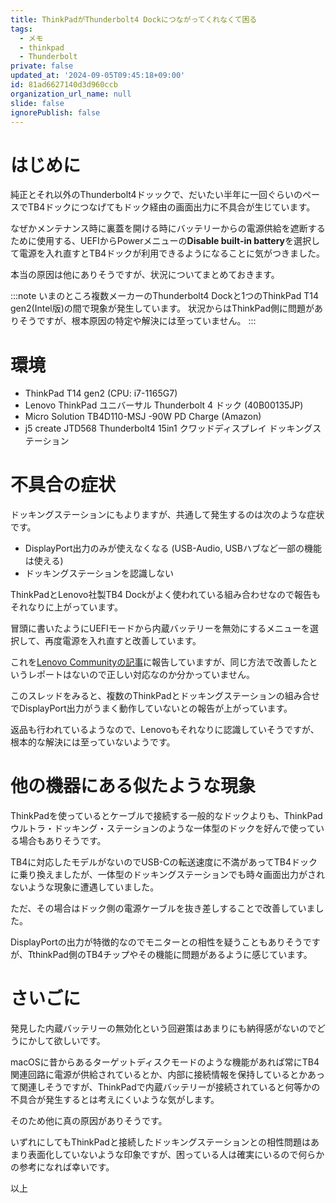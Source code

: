 ```yaml
---
title: ThinkPadがThunderbolt4 Dockにつながってくれなくて困る
tags:
  - メモ
  - thinkpad
  - Thunderbolt
private: false
updated_at: '2024-09-05T09:45:18+09:00'
id: 81ad6627140d3d960ccb
organization_url_name: null
slide: false
ignorePublish: false
---
```

# はじめに

純正とそれ以外のThunderbolt4ドッックで、だいたい半年に一回ぐらいのペースでTB4ドックにつなげてもドック経由の画面出力に不具合が生じています。

なぜかメンテナンス時に裏蓋を開ける時にバッテリーからの電源供給を遮断するために使用する、UEFIからPowerメニューの**Disable built-in battery**を選択して電源を入れ直すとTB4ドックが利用できるようになることに気がつきました。

本当の原因は他にありそうですが、状況についてまとめておきます。

:::note
いまのところ複数メーカーのThunderbolt4 Dockと1つのThinkPad T14 gen2(Intel版)の間で現象が発生しています。
状況からはThinkPad側に問題がありそうですが、根本原因の特定や解決には至っていません。
:::

# 環境

* ThinkPad T14 gen2 (CPU: i7-1165G7)
* Lenovo ThinkPad ユニバーサル Thunderbolt 4 ドック (40B00135JP)
* Micro Solution TB4D110-MSJ -90W PD Charge (Amazon)
* j5 create JTD568 Thunderbolt4 15in1 クワッドディスプレイ ドッキングステーション

# 不具合の症状

ドッキングステーションにもよりますが、共通して発生するのは次のような症状です。

* DisplayPort出力のみが使えなくなる (USB-Audio, USBハブなど一部の機能は使える)
* ドッキングステーションを認識しない

ThinkPadとLenovo社製TB4 Dockがよく使われている組み合わせなので報告もそれなりに上がっています。

冒頭に書いたようにUEFIモードから内蔵バッテリーを無効にするメニューを選択して、再度電源を入れ直すと改善しています。

これを[Lenovo Communityの記事](https://forums.lenovo.com/t5/Displays-Options-and-Accessories/Thunderbolt-4-Universal-dock-2nd-external-monitor-blank-on-Nano-X1/m-p/5100445?page=8#6428085)に報告していますが、同じ方法で改善したというレポートはないので正しい対応なのか分かっていません。

このスレッドをみると、複数のThinkPadとドッキングステーションの組み合せでDisplayPort出力がうまく動作していないとの報告が上がっています。

返品も行われているようなので、Lenovoもそれなりに認識していそうですが、根本的な解決には至っていないようです。

# 他の機器にある似たような現象

ThinkPadを使っているとケーブルで接続する一般的なドックよりも、ThinkPad ウルトラ・ドッキング・ステーションのような一体型のドックを好んで使っている場合もありそうです。

TB4に対応したモデルがないのでUSB-Cの転送速度に不満があってTB4ドックに乗り換えましたが、一体型のドッキングステーションでも時々画面出力がされないような現象に遭遇していました。

ただ、その場合はドック側の電源ケーブルを抜き差しすることで改善していました。

DisplayPortの出力が特徴的なのでモニターとの相性を疑うこともありそうですが、TthinkPad側のTB4チップやその機能に問題があるように感じています。

# さいごに

発見した内蔵バッテリーの無効化という回避策はあまりにも納得感がないのでどうにかして欲しいです。

macOSに昔からあるターゲットディスクモードのような機能があれば常にTB4関連回路に電源が供給されているとか、内部に接続情報を保持しているとかあって関連しそうですが、ThinkPadで内蔵バッテリーが接続されていると何等かの不具合が発生するとは考えにくいような気がします。

そのため他に真の原因がありそうです。

いずれにしてもThinkPadと接続したドッキングステーションとの相性問題はあまり表面化していないような印象ですが、困っている人は確実にいるので何らかの参考になれば幸いです。

以上
